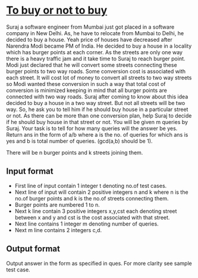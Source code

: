# [To buy or not to buy][link]

Suraj a software engineer from Mumbai just got placed in a software company in New Delhi. As, he have to relocate from Mumbai to Delhi, he decided to buy a house. Yeah price of houses have decreased after Narendra Modi became PM of India. He decided to buy a house in a locality which has burger points at each corner. As the streets are only one way there is a heavy traffic jam and it take time to Suraj to reach burger point. Modi just declared that he will convert some streets connecting these burger points to two way roads. Some conversion cost is associated with each street. It will cost lot of money to convert all streets to two way streets so Modi wanted these conversion in such a way that total cost of conversion is minimized keeping in mind that all burger points are connected with two way roads. Suraj after coming to know about this idea decided to buy a house in a two way street. But not all streets will be two way. So, he ask you to tell him if he should buy house in a particular street or not. As there can be more than one conversion plan, help Suraj to decide if he should buy house in that street or not. You will be given m queries by Suraj. Your task is to tell for how many queries will the answer be yes. Return ans in the form of a/b where a is the no. of queries for which ans is yes and b is total number of queries. (gcd(a,b) should be 1).

There will be n burger points and k streets joining them.

## Input format

- First line of input contain 1 integer t denoting no.of test cases.
- Next line of input will contain 2 positive integers n and k where n is the no.of burger points and k is the no.of streets connecting them.
- Burger points are numbered 1 to n.
- Next k line contain 3 positive integers x,y,cst each denoting street between x and y and cst is the cost associated with that street.
- Next line contains 1 integer m denoting number of queries.
- Next m line contains 2 integers c,d.

## Output format

Output answer in the form as specified in ques. For more clarity see sample test case.

[link]: https://www.hackerearth.com/practice/algorithms/graphs/minimum-spanning-tree/practice-problems/algorithm/to-buy-or-not-to-buy-6/
